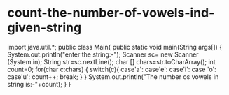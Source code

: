 # count-the-number-of-vowels-ind-given-string
import java.util.*;
public class Main{
    public static void main(String args[])
    {
        System.out.println("enter the string:-");
        Scanner sc= new Scanner (System.in);
        String str=sc.nextLine();
        char [] chars=str.toCharArray();
        int count=0;
        for(char c:chars)
        {
            switch(c){
                case'a':
                    case'e':
                        case'i':
                            case 'o':
                            case'u':
                            count++;
                            break;
            }
        }
        System.out.println("The number os vowels in string is:-"+count);
    }
}
